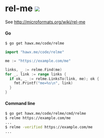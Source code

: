 # rel-me [![](https://godoc.org/hawx.me/code/relme?status.svg)](https://godoc.org/hawx.me/code/relme)

See http://microformats.org/wiki/rel-me

#### Go

```sh
$ go get hawx.me/code/relme
```

```go
import "hawx.me/code/relme"

me := "https://example.com/me"

links, _ := relme.Find(me)
for _, link := range links {
  if ok, _ := relme.LinksTo(link, me); ok {
    fmt.Printf("me=%s\n", link)
  }
}
```


#### Command line

```sh
$ go get hawx.me/code/relme/cmd/relme
$ relme https://example.com/me
...
$ relme -verified https://example.com/me
...
```
